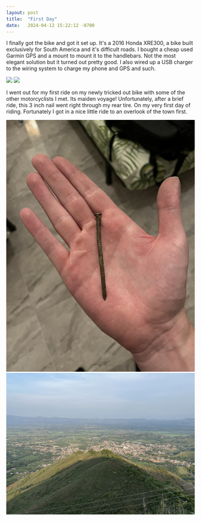 ```yaml
---
layout: post
title:  "First Day"
date:   2024-04-12 15:22:12 -0700
---
```


I finally got the bike and got it set up. It's a 2016 Honda XRE300, a bike built exclusively for South America and it's difficult roads. I bought a cheap used Garmin GPS and a mount to mount it to the handlebars. Not the most elegant solution but it turned out pretty good. I also wired up a USB charger to the wiring system to charge my phone and GPS and such. 

![](/images/IMG_4601.jpeg)
![](/images/gps.jpeg)

I went out for my first ride on my newly tricked out bike with some of the other motorcyclists I met. Its maiden voyage! Unfortunately, after a brief ride, this 3 inch nail went right through my rear tire. On my very first day of riding. Fortunately I got in a nice little ride to an overlook of the town first.

![](/images/IMG_4598.jpeg)
![](/images/IMG_4594.jpeg)
